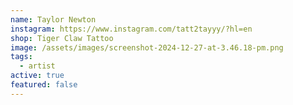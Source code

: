 ```yaml
---
name: Taylor Newton
instagram: https://www.instagram.com/tatt2tayyy/?hl=en
shop: Tiger Claw Tattoo
image: /assets/images/screenshot-2024-12-27-at-3.46.18-pm.png
tags:
  - artist
active: true
featured: false
---
```


